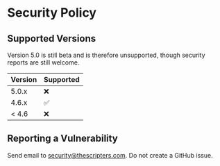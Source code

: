 # Security Policy

## Supported Versions

Version 5.0 is still beta and is therefore unsupported, though security reports are still welcome.

| Version | Supported          |
| ------- | ------------------ |
| 5.0.x   | :x: |
| 4.6.x   | :white_check_mark: |
| < 4.6   | :x:                |

## Reporting a Vulnerability

Send email to security@thescripters.com. Do not create a GitHub issue.

